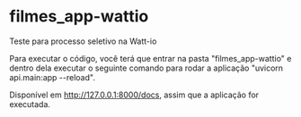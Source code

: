 # filmes_app-wattio
Teste para processo seletivo na Watt-io 

Para executar o código, você terá que entrar na pasta "filmes_app-wattio" e dentro dela executar o seguinte comando para rodar a aplicação "uvicorn api.main:app --reload".

Disponível em http://127.0.0.1:8000/docs, assim que a aplicação for executada. 